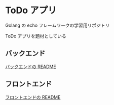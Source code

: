 # ToDo アプリ

Golang の echo フレームワークの学習用リポジトリ

ToDo アプリを題材としている

## バックエンド

[バックエンドの README](backend/README.md)

## フロントエンド

[フロントエンドの README](frontend/README.md)
